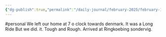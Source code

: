 ```yaml
---
{"dg-publish":true,"permalink":"/daily-journal/february-2025/february-1-2025/","created":"2025-02-02T14:19:35.716+01:00"}
---
```


#personal 
We left our home at 7 o clock towards denmark. It was a Long Ride But we did. it. Tough and Rough. Arrived at Ringkoebing sondervig.
